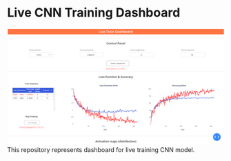 # Live CNN Training Dashboard
![alt text](https://github.com/atimashov/cnn_live_training/blob/main/dash.png?raw=true)
This repository represents dashboard for live training CNN model.
